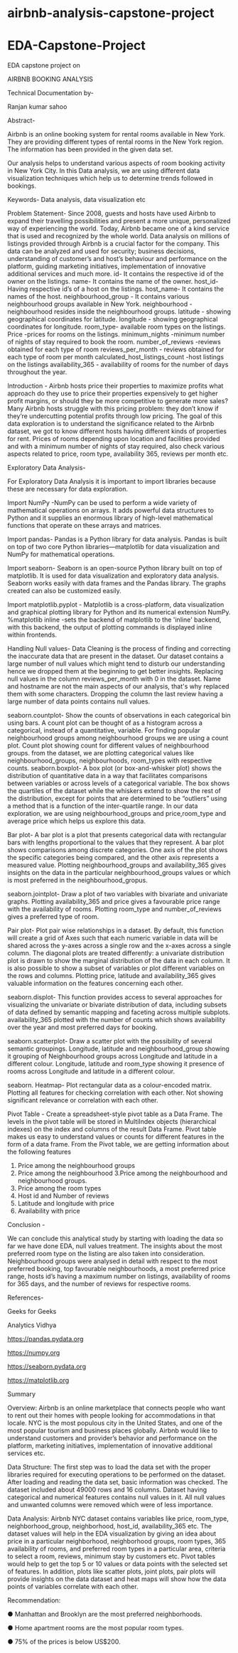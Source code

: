 # airbnb-analysis-capstone-project
# EDA-Capstone-Project

EDA capstone project on 

AIRBNB BOOKING ANALYSIS

Technical Documentation by-

Ranjan kumar sahoo



Abstract-

Airbnb is an online booking system for rental rooms available in New York. They are providing different types of rental rooms in the New York region. The information has been provided in the given data set.
 
Our analysis helps to understand various aspects of room booking activity in New York City. In this Data analysis, we are using different data visualization techniques which help us to determine trends followed in bookings.

Keywords- Data analysis, data visualization etc

Problem Statement-
Since 2008, guests and hosts have used Airbnb to expand their travelling possibilities and present a more unique, personalized way of experiencing the world. Today, Airbnb became one of a kind service that is used and recognized by the whole world. Data analysis on millions of listings provided through Airbnb is a crucial factor for the company. This data can be analyzed and used for security; business decisions, understanding of customer’s and host’s behaviour and performance on the platform, guiding marketing initiatives, implementation of innovative additional services and much more. 
id- It contains the respective id of the owner on the listings.
name- It contains the name of the owner.
host_id- Having respective id’s of a host on the listings.
host_name- It contains the names of the host.
neighbourhood_group - It contains various neighbourhood groups available in New York.
neighbourhood - neighbourhood  resides inside the neighbourhood groups.
latitude - showing geographical coordinates for latitude.
longitude - showing geographical coordinates for longitude.
room_type- available room types on the listings.
Price -prices for rooms on the listings.
minimum_nights -minimum number of nights of stay required to book the room.
number_of_reviews -reviews obtained for each type of room 
reviews_per_month - reviews obtained for each type of room per month
calculated_host_listings_count -host listings on the listings
availability_365 - availability of rooms for the number of days throughout the year.
 
 
Introduction -
 Airbnb hosts price their properties to maximize profits what approach do they use to price their properties expensively to get higher profit margins, or should they be more competitive to generate more sales? Many Airbnb hosts struggle with this pricing problem: they don’t know if they’re undercutting potential profits through low pricing.
The goal of this data exploration is to understand the significance related to the Airbnb dataset, we got to know different hosts having different kinds of properties for rent. Prices of rooms depending upon location and facilities provided and with a minimum number of nights of stay required, also check various aspects related to price, room type, availability 365, reviews per month etc.

Exploratory Data Analysis-

For Exploratory Data Analysis it is important to import libraries because these are necessary for data exploration.

Import NumPy -NumPy can be used to perform a wide variety of mathematical operations on arrays. It adds powerful data structures to Python and it supplies an enormous library of high-level mathematical functions that operate on these arrays and matrices.

Import pandas- Pandas is a Python library for data analysis. Pandas is built on top of two core Python libraries—matplotlib for data visualization and NumPy for mathematical operations.

Import seaborn- Seaborn is an open-source Python library built on top of matplotlib. It is used for data visualization and exploratory data analysis. Seaborn works easily with data frames and the Pandas library. The graphs created can also be customized easily.

Import matplotlib.pyplot - Matplotlib is a cross-platform, data visualization and graphical plotting library for Python and its numerical extension NumPy.
%matplotlib inline -sets the backend of matplotlib to the 'inline' backend, with this backend, the output of plotting commands is displayed inline within frontends.

Handling Null values-
Data Cleaning is the process of finding and correcting the inaccurate data that are present in the dataset. Our dataset contains a large number of null values which might tend to disturb our understanding hence we dropped them at the beginning to get better insights. Replacing null values in the column reviews_per_month with 0 in the dataset. Name and hostname are not the main aspects of our analysis, that's why replaced them with some characters. Dropping the column the last review having a large number of data points contains null values.

seaborn.countplot-
Show the counts of observations in each categorical bin using bars.
A count plot can be thought of as a histogram across a categorical, instead of a quantitative, variable.
For finding popular neighbourhood groups among neighbourhood groups we are using a count plot. Count plot showing count for different values of neighbourhood groups. from the dataset, we are plotting categorical values like neighbourhood_groups, neighbourhoods, room_types with respective counts.
seaborn.boxplot-
A box plot (or box-and-whisker plot) shows the distribution of quantitative data in a way that facilitates comparisons between variables or across levels of a categorical variable. The box shows the quartiles of the dataset while the whiskers extend to show the rest of the distribution, except for points that are determined to be “outliers” using a method that is a function of the inter-quartile range.
In our data exploration, we are using neighbourhood_groups and price,room_type and average price which helps us explore this data.

Bar plot-
A bar plot is a plot that presents categorical data with rectangular bars with lengths proportional to the values that they represent. A bar plot shows comparisons among discrete categories. One axis of the plot shows the specific categories being compared, and the other axis represents a measured value.
Plotting neighbourhood_groups and availability_365 gives insights on the data in the particular neighbourhood_groups values or which is most preferred in the neighbourhood_gropus.

seaborn.jointplot-
Draw a plot of two variables with bivariate and univariate graphs. Plotting availability_365 and price gives a favourable price range with the availability of rooms. Plotting room_type and number_of_reviews gives a preferred type of room.

Pair plot-
Plot pair wise relationships in a dataset.
By default, this function will create a grid of Axes such that each numeric variable in data will be shared across the y-axes across a single row and the x-axes across a single column. The diagonal plots are treated differently: a univariate distribution plot is drawn to show the marginal distribution of the data in each column.
It is also possible to show a subset of variables or plot different variables on the rows and columns.
Plotting price, latitude and availability_365 gives valuable information on the features concerning each other.

seaborn.displot-
This function provides access to several approaches for visualizing the univariate or bivariate distribution of data, including subsets of data defined by semantic mapping and faceting across multiple subplots. 
availability_365 plotted with the number of counts which shows availability over the year and most preferred days for booking.

seaborn.scatterplot-
Draw a scatter plot with the possibility of several semantic groupings.
Longitude, latitude and neighbourhood_group showing it grouping of 
Neighbourhood groups across Longitude and latitude in a different colour.
Longitude, latitude and room_type showing it presence of rooms across Longitude and latitude in a different colour.
 
seaborn. Heatmap-
Plot rectangular data as a colour-encoded matrix.
Plotting all features for checking correlation with each other. Not showing significant relevance or correlation with each other.




Pivot Table -
Create a spreadsheet-style pivot table as a Data Frame.
The levels in the pivot table will be stored in MultiIndex objects (hierarchical indexes) on the index and columns of the result Data Frame.
Pivot table makes us easy to understand values or counts for different features in the form of a data frame.
From the Pivot table, we are getting information about the following features
1. Price among the neighbourhood groups
2. Price among the neighbourhood
3.Price among the neighbourhood and neighbourhood groups.
4. Price among the room types
5. Host id and Number of reviews
5. Latitude and longitude with price
6. Availability with price
 
Conclusion -

We can conclude this analytical study by starting with loading the data so far we have done EDA, null values treatment. The insights about the most preferred room type on the listing are also taken into consideration. Neighbourhood groups were analysed in detail with respect to the most preferred booking, top favourable neighbourhoods, a most preferred price range, hosts id’s having a maximum number on listings, availability of rooms for 365 days, and the number of reviews for respective rooms. 


References-

Geeks for Geeks

Analytics Vidhya

https://pandas.pydata.org

https://numpy.org

https://seaborn.pydata.org

https://matplotlib.org



Summary

Overview:
Airbnb is an online marketplace that connects people who want to rent out their homes with people looking for accommodations in that locale. NYC is the most populous city in the United States, and one of the most popular tourism and business places globally. Airbnb would like to understand customers and provider’s behavior and performance on the platform, marketing initiatives, implementation of innovative additional services etc.

Data Structure:
The first step was to load the data set with the proper libraries required for executing operations to be performed on the dataset. After loading and reading the data set, basic information was checked. The dataset included about 49000 rows and 16 columns. Dataset having categorical and numerical features contains null values in it. All null values and unwanted columns were removed which were of less importance.

Data Analysis:
Airbnb NYC dataset contains variables like price, room_type, neighborhood_group, neighborhood, host_id, availability_365 etc. The dataset values will help in the EDA visualization by giving an idea about price in a particular neighborhood, neighborhood groups, room types, 365 availability of rooms, and preferred room types in a particular area, criteria to select a room, reviews, minimum stay by customers etc.
Pivot tables would help to get the top 5 or 10 values or data points with the selected set of features. In addition, plots like scatter plots, joint plots, pair plots will provide insights on the data dataset and heat maps will show how the data points of variables correlate with each other.

Recommendation:

●	Manhattan and Brooklyn are the most preferred neighborhoods.

●	Home apartment rooms are the most popular room types.

●	75% of the prices is below US$200.
